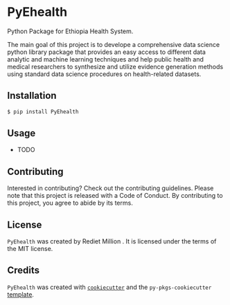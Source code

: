 # PyEhealth

Python Package for Ethiopia Health System.

The main goal of this project is to develope  a comprehensive data science python library package that provides an  easy access to different data analytic and machine learning techniques and help public health and medical researchers to synthesize and utilize evidence generation methods using standard data science procedures on health-related datasets.

## Installation

```bash
$ pip install PyEhealth
```

## Usage

- TODO

## Contributing

Interested in contributing? Check out the contributing guidelines. Please note that this project is released with a Code of Conduct. By contributing to this project, you agree to abide by its terms.

## License

`PyEhealth` was created by Rediet Million . It is licensed under the terms of the MIT license.

## Credits

`PyEhealth` was created with [`cookiecutter`](https://cookiecutter.readthedocs.io/en/latest/) and the `py-pkgs-cookiecutter` [template](https://github.com/py-pkgs/py-pkgs-cookiecutter).
